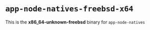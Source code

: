 # `app-node-natives-freebsd-x64`

This is the **x86_64-unknown-freebsd** binary for `app-node-natives`
